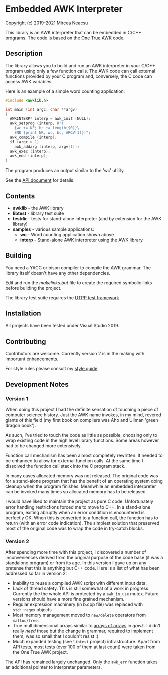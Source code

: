 # Embedded AWK Interpreter

Copyright (c) 2019-2021 Mircea Neacsu

This library is an AWK interpreter that can be embedded in C/C++
programs. The code is based on the [One True AWK](https://github.com/onetrueawk/awk)
code.

## Description ##
The library allows you to build and run an AWK interpreter in your C/C++
program using only a few function calls. The AWK code can call external functions
provided by your C program and, conversely, the C code can access AWK variables.

Here is an example of a simple word counting application:
````C++
#include <awklib.h>

int main (int argc, char **argv)
{
  AWKINTERP* interp = awk_init (NULL);
  awk_setprog (interp, R"(
    {wc += NF; bc += length($0)}\
    END {print NR, wc, bc, ARGV[1]})";
  awk_compile (interp);
  if (argc > 1)
    awk_addarg (interp, argv[1]);
  awk_exec (interp);
  awk_end (interp);
}
````
The program produces an output similar to the 'wc' utility.

See the [API document](api.md) for details.

## Contents ##
- __awklib__    - the AWK library
- __libtest__   - library test suite
- __testdir__   - tests for stand-alone interpreter (and by extension for the AWK library)
- __samples__   - various sample applications:
  - __wc__      - Word counting application shown above
  - __interp__  - Stand-alone AWK interpreter using the AWK library

## Building ##
You need a YACC or bison compiler to compile the AWK grammar. The library itself
doesn't have any other dependencies.

Edit and run the _makelinks.bat_ file to create the required symbolic links
before building the project.

The library test suite requires the
[UTPP test framework](https://bitbucket.org/neacsum/utpp) 

## Installation ##
All projects have been tested under Visual Studio 2019.

## Contributing ##
Contributors are welcome. Currently version 2 is in the making with important enhancements.

For style rules please consult my [style guide](https://gist.github.com/neacsum/2abf84e818cf3fe06fe73a7640bf4703).

## Development Notes ##
### Version 1 ###
When doing this project I had the definite sensation of touching a piece of
computer science history. Just the AWK name invokes, in my mind, revered giants
of this field (my first book on compilers was Aho and Ullman 'green dragon book').

As such, I've tried to touch the code as little as possible, choosing only to wrap
existing code in the high level library functions. Some areas however had to be
changed more extensively.

Function call mechanism has been almost completely rewritten. It needed to be
enhanced to allow for external function calls. At the same time I dissolved
the function call stack into the C program stack.

In many cases allocated memory was not released. The original code was
for a stand-alone program that has the benefit of an operating system doing
cleanup when the program finishes. Meanwhile an embedded interpreter
can be invoked many times so allocated memory has to be released.

I would have liked to maintain the project as pure C code. Unfortunately error
handling restrictions forced me to move to C++. In a stand-alone program,
exiting abruptly when an error condition is encountered is perfectly OK.
When this is converted to a function call, the function has to return (with an
error code indication). The simplest solution that preserved most of the
original code was to wrap the code in try-catch blocks.

### Version 2 ###
After spending more time with this project, I discovered a number of inconveniences derived from the original purpose of the code base (it was a standalone program) or from its age. In this version I gave up on any pretense that this is anything but C++ code. Here is a list of what has been addressed so far in version 2:
- Inability to reuse a compiled AWK script with different input data.
- Lack of thread safety. This is still somewhat of a work in progress. Currently the the whole API is protected by a `awk_in_use` mutex. Future versions should have a more fine grained mechanism.
- Regular expression machinery (in b.cpp file) was replaced with `std::regex` objects 
- Most memory management moved to `new/delete` operators from `malloc/free`.
- True multidimensional arrays similar to [arrays of arrays](https://www.gnu.org/software/gawk/manual/html_node/Arrays-of-Arrays.html) in *gawk*. I didn't really _need_ those but the change in grammar, required to implement them, was so small that I couldn't resist :)
- Much expanded testing (see `libtest` project) infrastructure. Apart from API tests, most tests (over 100 of them at last count) were taken from the One True AWK project.

The API has remained largely unchanged. Only the `awk_err` function takes an additional pointer to interpreter parameters. 

